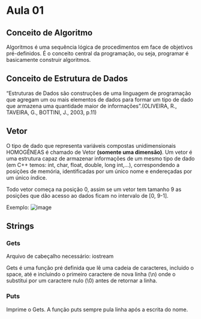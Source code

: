 # Aula 01
## Conceito de Algoritmo
Algoritmos é uma sequência lógica de procedimentos em face de objetivos pré-definidos. É o conceito central da programação, ou seja, programar é basicamente construir algoritmos.
## Conceito de Estrutura de Dados
“Estruturas de Dados são construções de uma linguagem de programação que agregam um ou mais elementos de dados para formar um tipo de dado que armazena uma quantidade maior de informações”.(OLIVEIRA, R., TAVEIRA, G., BOTTINI, J., 2003,  p.11)
## Vetor
O tipo de dado que representa variáveis compostas unidimensionais  HOMOGÊNEAS é chamado de Vetor **(somente uma dimensão)**. Um vetor é uma estrutura capaz de armazenar informações de um mesmo tipo de dado (em C++ temos: int, char,  float, double, long int,...), correspondendo a posições de memória, identificadas por um único nome e endereçadas por um único índice.

Todo vetor começa na posição 0, assim se um vetor tem tamanho 9 as posições que dão acesso ao dados ficam no intervalo de [0, 9-1].

Exemplo:
![image](https://github.com/raianecj/estrutura-de-dados/assets/39846447/941b9196-03c1-402e-a617-8131cc61fa33)
## Strings
### Gets
Arquivo de cabeçalho necessário: iostream

Gets é uma função pré definida que lê uma cadeia de caracteres, incluido o space, até e incluindo o primeiro caractere de nova linha (\n) onde o substitui por um caractere nulo (\0) antes de retornar a linha.
### Puts
Imprime o Gets. A função puts sempre pula linha após a escrita do nome.

